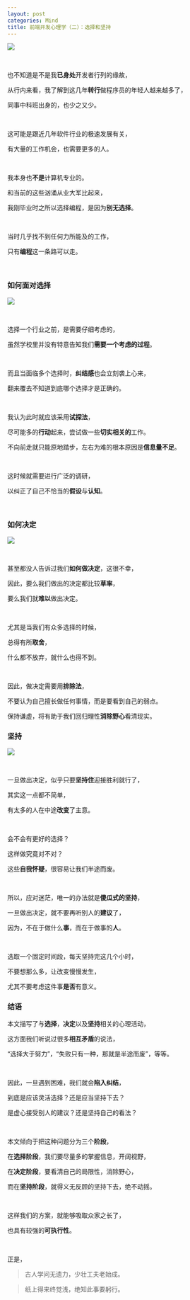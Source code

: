 ```yaml
---
layout: post
categories: Mind
title: 前端开发心理学（二）：选择和坚持
---
```


![](https://raw.githubusercontent.com/thzt/hexo-blog/master/source/images/_posts/2019-01-04-psychology-02/1023733-adf6674748788dcf.png)

<br/>

也不知道是不是我**已身处**开发者行列的缘故，

从行内来看，我了解到这几年**转行**做程序员的年轻人越来越多了，

同事中科班出身的，也少之又少。

<br/>

这可能是跟近几年软件行业的极速发展有关，

有大量的工作机会，也需要更多的人。

<br/>

我本身也**不是**计算机专业的。

和当前的这些汹涌从业大军比起来，

我刚毕业时之所以选择编程，是因为**别无选择**。

<br/>

当时几乎找不到任何力所能及的工作，

只有**编程**这一条路可以走。

<br/>

### 如何面对选择

![](https://raw.githubusercontent.com/thzt/hexo-blog/master/source/images/_posts/2019-01-04-psychology-02/1023733-23de84c892fd2bd2.png)

<br/>

选择一个行业之前，是需要仔细考虑的，

虽然学校里并没有特意告知我们**需要一个考虑的过程**。

<br/>

而且当面临多个选择时，**纠结感**也会立刻袭上心来，

翻来覆去不知道到底哪个选择才是正确的。

<br/>

我认为此时就应该采用**试探法**，

尽可能多的**行动**起来，尝试做一些**切实相关的**工作。

不向前走就只能原地踏步，左右为难的根本原因是**信息量不足**。

<br/>

这时候就需要进行广泛的调研，

以纠正了自己不恰当的**假设**与**认知**。

<br/>

### 如何决定

![](https://raw.githubusercontent.com/thzt/hexo-blog/master/source/images/_posts/2019-01-04-psychology-02/1023733-f06ba9cd42eb4434.png)

<br/>

甚至都没人告诉过我们**如何做决定**，这很不幸，

因此，要么我们做出的决定都比较**草率**，

要么我们就**难以**做出决定。

<br/>

尤其是当我们有众多选择的时候，

总得有所**取舍**，

什么都不放弃，就什么也得不到。

<br/>

因此，做决定需要用**排除法**，

不要认为自己擅长做任何事情，而是要看到自己的弱点。

保持谦虚，将有助于我们回归理性**消除野心**看清现实。

### 坚持

![](https://raw.githubusercontent.com/thzt/hexo-blog/master/source/images/_posts/2019-01-04-psychology-02/1023733-60edac1166aa09c8.png)

<br/>

一旦做出决定，似乎只要**坚持住**迎接胜利就行了，

其实这一点都不简单，

有太多的人在中途**改变**了主意。

<br/>

会不会有更好的选择？

这样做究竟对不对？

这些**自我怀疑**，很容易让我们半途而废。

<br/>

所以，应对迷茫，唯一的办法就是**傻瓜式的坚持**，

一旦做出决定，就不要再听别人的**建议**了，

因为，不在于做什么**事**，而在于做事的**人**。

<br/>

选取一个固定时间段，每天坚持完这几个小时，

不要想那么多，让改变慢慢发生，

尤其不要考虑这件事**是否**有意义。

### 结语

本文描写了与**选择**，**决定**以及**坚持**相关的心理活动，

这方面我们听说过很多**相互矛盾**的说法，

“选择大于努力”，“失败只有一种，那就是半途而废”，等等。

<br/>

因此，一旦遇到困难，我们就会**陷入纠结**，

到底是应该灵活选择？还是应当坚持下去？

是虚心接受别人的建议？还是坚持自己的看法？

<br/>

本文倾向于把这种问题分为三个**阶段**，

在**选择阶段**，我们要尽量多的掌握信息，开阔视野，

在**决定阶段**，要看清自己的局限性，消除野心，

而在**坚持阶段**，就得义无反顾的坚持下去，绝不动摇。

<br/>

这样我们的方案，就能够吸取众家之长了，

也具有较强的**可执行性**。

<br/>

正是，

> 古人学问无遗力，少壮工夫老始成。

> 纸上得来终觉浅，绝知此事要躬行。
